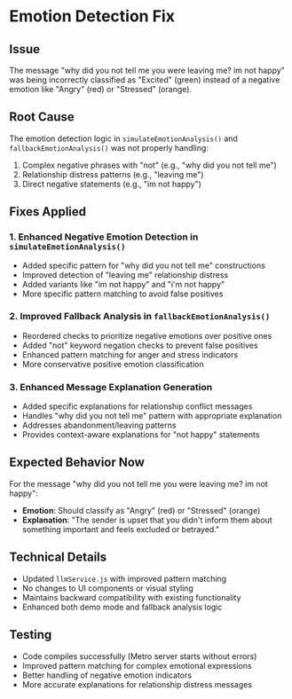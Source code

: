 # Emotion Detection Fix

## Issue
The message "why did you not tell me you were leaving me? im not happy" was being incorrectly classified as "Excited" (green) instead of a negative emotion like "Angry" (red) or "Stressed" (orange).

## Root Cause
The emotion detection logic in `simulateEmotionAnalysis()` and `fallbackEmotionAnalysis()` was not properly handling:
1. Complex negative phrases with "not" (e.g., "why did you not tell me")
2. Relationship distress patterns (e.g., "leaving me")
3. Direct negative statements (e.g., "im not happy")

## Fixes Applied

### 1. Enhanced Negative Emotion Detection in `simulateEmotionAnalysis()`
- Added specific pattern for "why did you not tell me" constructions
- Improved detection of "leaving me" relationship distress
- Added variants like "im not happy" and "i'm not happy"
- More specific pattern matching to avoid false positives

### 2. Improved Fallback Analysis in `fallbackEmotionAnalysis()`
- Reordered checks to prioritize negative emotions over positive ones
- Added "not" keyword negation checks to prevent false positives
- Enhanced pattern matching for anger and stress indicators
- More conservative positive emotion classification

### 3. Enhanced Message Explanation Generation
- Added specific explanations for relationship conflict messages
- Handles "why did you not tell me" pattern with appropriate explanation
- Addresses abandonment/leaving patterns
- Provides context-aware explanations for "not happy" statements

## Expected Behavior Now
For the message "why did you not tell me you were leaving me? im not happy":
- **Emotion**: Should classify as "Angry" (red) or "Stressed" (orange)
- **Explanation**: "The sender is upset that you didn't inform them about something important and feels excluded or betrayed."

## Technical Details
- Updated `llmService.js` with improved pattern matching
- No changes to UI components or visual styling
- Maintains backward compatibility with existing functionality
- Enhanced both demo mode and fallback analysis logic

## Testing
- Code compiles successfully (Metro server starts without errors)
- Improved pattern matching for complex emotional expressions
- Better handling of negative emotion indicators
- More accurate explanations for relationship distress messages
